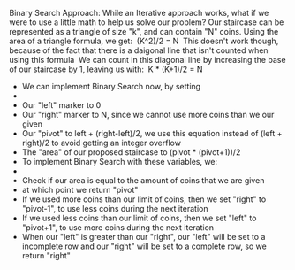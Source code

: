 Binary Search Approach:
While an Iterative approach works, what if we were to use a little math to help us solve our problem?
Our staircase can be represented as a triangle of size "k", and can contain "N" coins.
Using the area of a triangle formula, we get:
​
(K^2)/2 = N
​
This doesn't work though, because of the fact that there is a daigonal line that isn't counted when using this formula
​
We can count in this diagonal line by increasing the base of our staircase by 1, leaving us with:
​
K * (K+1)/2 = N
​
* We can implement Binary Search now, by setting
*
* Our "left" marker to 0
* Our "right" marker to N, since we cannot use more coins than we our given
* Our "pivot" to left + (right-left)/2, we use this equation instead of (left + right)/2 to avoid getting an integer overflow
* The "area" of our proposed staircase to (pivot * (pivot+1))/2
* To implement Binary Search with these variables, we:
*
* Check if our area is equal to the amount of coins that we are given
* at which point we return "pivot"
* If we used more coins than our limit of coins, then we set "right" to "pivot-1", to use less coins during the next iteration
* If we used less coins than our limit of coins, then we set "left" to "pivot+1", to use more coins during the next iteration
* When our "left" is greater than our "right", our "left" will be set to a incomplete row and our "right" will be set to a complete row, so we return "right"